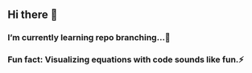 ## Hi there 👋
### I’m currently learning repo branching...🌱
### Fun fact: Visualizing equations with code sounds like fun.⚡ 

<!--
**msgrant7/msgrant7** is a ✨ _special_ ✨ repository because its `README.md` (this file) appears on your GitHub profile.

Here are some ideas to get you started:

- 🤔 I’m looking for help with ...
- 💬 Ask me about ...
- 📫 How to reach me: ...

-->
